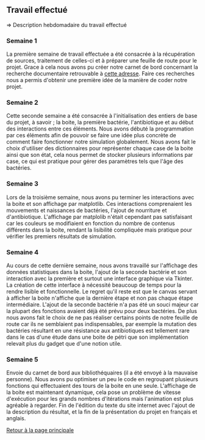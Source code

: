 ## Travail effectué  

=> Description hebdomadaire du travail effectué

### Semaine 1
La première semaine de travail effectuée a été consacrée à la récupération de sources, traitement de celles-ci et à préparer une feuille de route pour le projet.
Grace à cela nous avons pu créer notre carnet de bord concernant la recherche documentaire retrouvable à [cette adresse](https://drive.google.com/open?id=1wv8daeGtefYSFS66kO3DNQ1qbyvjoZm-).
Faire ces recherches nous a permis d'obtenir une première idée de la manière de coder notre projet.

### Semaine 2
Cette seconde semaine a été consacrée à l'initialisation des entiers de base du projet, à savoir ; la boite, la première bactérie, l'antibiotique et au début des interactions entre ces éléments.
Nous avons débuté la programmation par ces éléments afin de pouvoir se faire une idée plus concrète de comment faire fonctionner notre simulation globalement.
Nous avons fait le choix d'utiliser des dictionnaires pour représenter chaque case de la boite ainsi que son état, cela nous permet de stocker plusieurs informations par case, ce qui est pratique pour gérer des paramètres tels que l'âge des bactéries.

### Semaine 3
Lors de la troisième semaine, nous avons pu terminer les interactions avec la boite et son affichage par matplotlib.
Ces interactions comprenaient les mouvements et naissances de bactéries, l'ajout de nourriture et d'antibiotique.
L'affichage par matplolib n'était cependant pas satisfaisant car les couleurs se modifiaient en fonction du nombre de contenus différents dans la boite, rendant la lisibilité compliquée mais pratique pour vérifier les premiers résultats de simulation.

### Semaine 4
Au cours de cette dernière semaine, nous avons travaillé sur l'affichage des données statistiques dans la boite, l'ajout de la seconde bactérie et son interaction avec la première et surtout une interface graphique via Tkinter.
La création de cette interface à nécessité beaucoup de temps pour la rendre lisible et fonctionnelle. Le regret qu'il reste est que le canvas servant à afficher la boite n'affiche que la dernière étape et non pas chaque étape intermédiaire.
L'ajout de la seconde bactérie n'a pas été un souci majeur car la plupart des fonctions avaient déjà été prévu pour deux bactéries.
De plus nous avons fait le choix de ne pas réaliser certains points de notre feuille de route car ils ne semblaient pas indispensables, par exemple la mutation des bactéries résultant en une résistance aux antibiotiques est tellement rare dans le cas d'une étude dans une boite de pétri que son implémentation relevait plus du gadget que d'une notion utile.

### Semaine 5
Envoie du carnet de bord aux bibliothéquaires (il a été envoyé à la mauvaise personne).
Nous avons pu optimiser un peu le code en regroupant plusieurs fonctions qui effectuaient des tours de la boite en une seule.
L'affichage de la boite est maintenant dynamique, cela pose un problème de vitesse d'exécution pour les grands nombres d'itérations mais l'animation est plus agréable à regarder.
Fin de l'édition du texte du site internet avec l'ajout de la description du résultat, et la fin de la présentation du projet en français et anglais.

<a href="index.html"> Retour à la page principale </a> 
